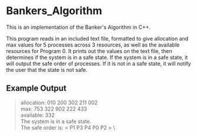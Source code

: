 # Bankers_Algorithm
This is an implementation of the Banker's Algorithm in C++. 

This program reads in an included text file, formatted to give allocation and max values for 5 processes across 3 resources, as well as the available resources for Program 0. It prints out the values on the text file, then determines if the system is in a safe state. If the system is in a safe state, it will output the safe order of processes. If it is not in a safe state, it will notify the user that the state is not safe.


## Example Output
>allocation: 010 200 302 211 002 \
>max: 753 322 902 222 433 \
>available: 332 \
>The system is in a safe state. \
>The safe order is: < P1 P3 P4 P0 P2 > \
